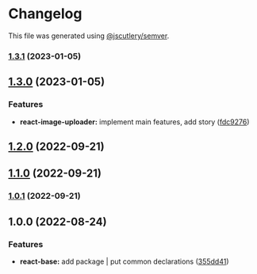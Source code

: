 # Changelog

This file was generated using [@jscutlery/semver](https://github.com/jscutlery/semver).

### [1.3.1](https://gitlab.migoinc.com/migotv/paintbox/compare/react-base@1.3.0...react-base@1.3.1) (2023-01-05)

## [1.3.0](https://gitlab.migoinc.com/migotv/paintbox/compare/react-base@1.2.0...react-base@1.3.0) (2023-01-05)


### Features

* **react-image-uploader:** implement main features, add story ([fdc9276](https://gitlab.migoinc.com/migotv/paintbox/commit/fdc9276e6f4ce270fd5f9c15b544e5d04d158ffd))

## [1.2.0](https://gitlab.migoinc.com/migotv/paintbox/compare/react-base@1.1.0...react-base@1.2.0) (2022-09-21)

## [1.1.0](https://gitlab.migoinc.com/migotv/paintbox/compare/react-base@1.0.1...react-base@1.1.0) (2022-09-21)

### [1.0.1](https://gitlab.migoinc.com/migotv/paintbox/compare/react-base@1.0.0...react-base@1.0.1) (2022-09-21)

## 1.0.0 (2022-08-24)


### Features

* **react-base:** add package | put common declarations ([355dd41](https://gitlab.migoinc.com/migotv/paintbox/commit/355dd41dc336e9c4fb23dcac0cdb18a7c9cc7d6c))
